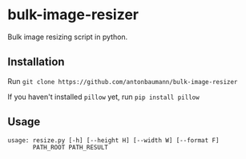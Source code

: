 # bulk-image-resizer
Bulk image resizing script in python.

## Installation
Run
    `git clone https://github.com/antonbaumann/bulk-image-resizer`
    
If you haven't installed `pillow` yet, run `pip install pillow`

## Usage
    usage: resize.py [-h] [--height H] [--width W] [--format F]
           PATH_ROOT PATH_RESULT
